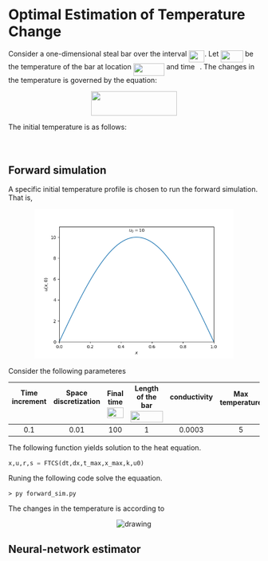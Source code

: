 # Optimal Estimation of Temperature Change
Consider a one-dimensional steal bar over the interval <img src="/tex/8250e61c2154c3ca2d3f307958bfd9dd.svg?invert_in_darkmode&sanitize=true" align=middle width=31.50690839999999pt height=24.65753399999998pt/>. Let <img src="/tex/9a1205e73049dcbe49e500982405ce76.svg?invert_in_darkmode&sanitize=true" align=middle width=44.832674699999984pt height=24.65753399999998pt/> be the temperature of the bar at location <img src="/tex/b22db4945452a857d35a63a3f0ea5066.svg?invert_in_darkmode&sanitize=true" align=middle width=62.362875299999985pt height=24.65753399999998pt/> and time <img src="/tex/4f4f4e395762a3af4575de74c019ebb5.svg?invert_in_darkmode&sanitize=true" align=middle width=5.936097749999991pt height=20.221802699999984pt/>. The changes in the temperature is governed by the equation:


<p align="center"><img src="/tex/4d66b0db5e0ddf2fefe7a11feb3bfb6e.svg?invert_in_darkmode&sanitize=true" align=middle width=172.35924089999997pt height=49.315569599999996pt/></p>


The initial temperature is as follows:
<p align="center"><img src="/tex/a25e1407341ef687bfff81d4c7782674.svg?invert_in_darkmode&sanitize=true" align=middle width=145.44722939999997pt height=16.438356pt/></p>

## Forward simulation
A specific initial temperature profile is chosen to run the forward simulation. That is,

<p align="center">
<img src="figs/u0.png" alt="drawing" width="400"/>
</p>

Consider the following parameteres

|Time increment <img src="/tex/5a8af6f173febd968ef4c52695efcf85.svg?invert_in_darkmode&sanitize=true" align=middle width=14.492060549999989pt height=22.831056599999986pt/>|Space discretization <img src="/tex/74380e4b90b7786c87c490f3d94f2f68.svg?invert_in_darkmode&sanitize=true" align=middle width=17.95095224999999pt height=22.831056599999986pt/>|Final time <img src="/tex/b530365e03efcb672252555f637e9dfb.svg?invert_in_darkmode&sanitize=true" align=middle width=32.18570189999999pt height=20.221802699999984pt/>|Length of the bar <img src="/tex/d14dd123d94b8b3fbafa97662f19e4a2.svg?invert_in_darkmode&sanitize=true" align=middle width=65.23347764999998pt height=22.831056599999986pt/>|conductivity <img src="/tex/63bb9849783d01d91403bc9a5fea12a2.svg?invert_in_darkmode&sanitize=true" align=middle width=9.075367949999992pt height=22.831056599999986pt/>|Max temperature <img src="/tex/10898c33912164da6714fe6146100886.svg?invert_in_darkmode&sanitize=true" align=middle width=15.96281939999999pt height=14.15524440000002pt/>|
|:------------------:|:-----------------------:|:--------------:|:------------------------:|:--------------:|:-----------------:|
|         0.1       |            0.01         |       100       |            1            |      0.0003     |         5        |

The following function yields solution to the heat equation.

```python
x,u,r,s = FTCS(dt,dx,t_max,x_max,k,u0)
```

Runing the following code solve the equaation.

```
> py forward_sim.py
```

The changes in the temperature is according to

<p align="center">
<img src="gifs/temp.gif" alt="drawing" width="400"/>
</p>

## Neural-network estimator

<p align="center"><img src="/tex/cc062e44463eda20a852ffe515c85153.svg?invert_in_darkmode&sanitize=true" align=middle width=91.32447389999999pt height=16.438356pt/></p>